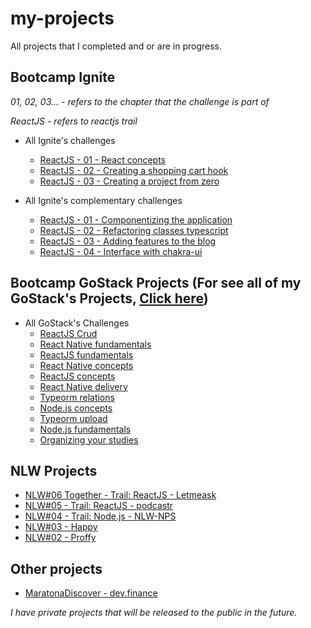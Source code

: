 # my-projects
All projects that I completed and or are in progress.

## Bootcamp Ignite
*01, 02, 03... -  refers to the chapter that the challenge is part of*

*ReactJS - refers to reactjs trail*

- All Ignite's challenges
  - [ReactJS - 01 - React concepts](https://github.com/TiagooAndrade/ignite-reactjs-challenge-conceitos-do-react)
  - [ReactJS - 02 - Creating a shopping cart hook](https://github.com/TiagooAndrade/ignite-reactjs-challenge-criando-um-hook-de-carrinho-de-compras)
  - [ReactJS - 03 - Creating a project from zero](https://github.com/TiagooAndrade/ignite-reactjs-challenge-criando-um-projeto-do-zero)

- All Ignite's complementary challenges
  - [ReactJS - 01 - Componentizing the application](https://github.com/TiagooAndrade/ignite-reactjs-complementary-challenge-componentizando-a-aplicacao)
  - [ReactJS - 02 - Refactoring classes typescript](https://github.com/TiagooAndrade/ignite-reactjs-complementary-challenge-refactoring-classes-ts)
  - [ReactJS - 03 - Adding features to the blog](https://github.com/TiagooAndrade/ignite-reactjs-complementary-challenge-adicionando-features-ao-blog)
  - [ReactJS - 04 - Interface with chakra-ui](https://github.com/TiagooAndrade/ignite-reactjs-complementary-challenge-interface-com-chakra-ui)

## Bootcamp GoStack Projects (For see all of my GoStack's Projects, [Click here](https://github.com/TiagooAndrade/GoStack))
- All GoStack's Challenges
  - [ReactJS Crud](https://github.com/TiagooAndrade/gostack-desafio-reactjs-crud)
  - [React Native fundamentals](https://github.com/TiagooAndrade/gostack-desafio-fundamentos-react-native)
  - [ReactJS fundamentals](https://github.com/TiagooAndrade/gostack-desafio-fundamentos-reactjs)
  - [React Native concepts](https://github.com/TiagooAndrade/gostack-desafio-conceitos-react-native)
  - [ReactJS concepts](https://github.com/TiagooAndrade/gostack-desafio-conceitos-reactjs)
  - [React Native delivery](https://github.com/TiagooAndrade/gostack-desafio-react-native-delivery)
  - [Typeorm relations](https://github.com/TiagooAndrade/gostack-desafio-typeorm-relations)
  - [Node.js concepts](https://github.com/TiagooAndrade/gostack-desafio-Conceitos-do-Node.js)
  - [Typeorm upload](https://github.com/TiagooAndrade/gostack-desafio-typeorm-upload)
  - [Node.js fundamentals](https://github.com/TiagooAndrade/gostack-desafio-fundamentos-node)
  - [Organizing your studies](https://github.com/TiagooAndrade/gostack-desafio-Organizando-seus-estudos)

## NLW Projects
- [NLW#06 Together - Trail: ReactJS - Letmeask](https://github.com/TiagooAndrade/letmeask)
- [NLW#05 - Trail: ReactJS - podcastr](https://github.com/TiagooAndrade/podcastr)
- [NLW#04 - Trail: Node.js - NLW-NPS](https://github.com/TiagooAndrade/NPS-NLW)
- [NLW#03 - Happy](https://github.com/TiagooAndrade/Happy)
- [NLW#02 - Proffy](https://github.com/TiagooAndrade/Proffy)

## Other projects
- [MaratonaDiscover - dev.finance](https://github.com/TiagooAndrade/dev.finance)

*I have private projects that will be released to the public in the future.*
